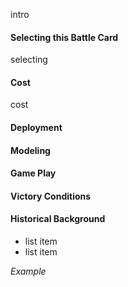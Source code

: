 intro
#### Selecting this Battle Card
selecting

#### Cost
cost

#### Deployment

#### Modeling

#### Game Play

#### Victory Conditions

#### Historical Background


- list item
- list item


*Example*
